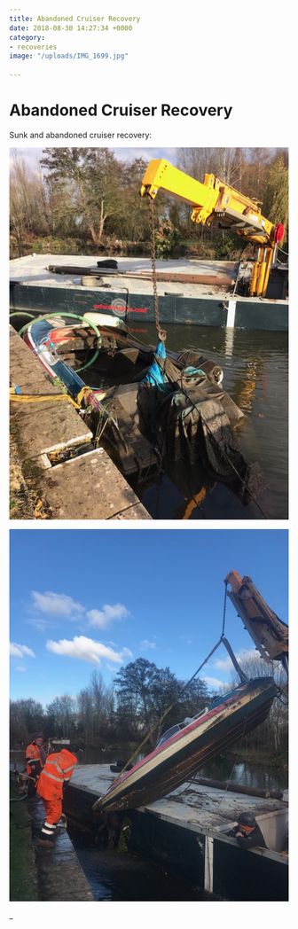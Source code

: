 ```yaml
---
title: Abandoned Cruiser Recovery
date: 2018-08-30 14:27:34 +0000
category:
- recoveries
image: "/uploads/IMG_1699.jpg"

---
```

# Abandoned Cruiser Recovery

Sunk and abandoned cruiser recovery:

![](/uploads/IMG_1698.jpg)

![](/uploads/IMG_1699.jpg)

_